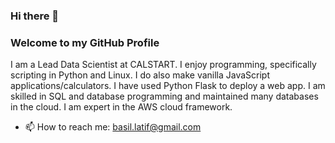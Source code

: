 ### Hi there 👋
### Welcome to my GitHub Profile 

I am a Lead Data Scientist at CALSTART. I enjoy programming, specifically scripting in Python and Linux. I do also make vanilla JavaScript applications/calculators. I have used Python Flask to deploy a web app. I am skilled in SQL and database programming and maintained many databases in the cloud. I am expert in the AWS cloud framework. 
- 📫 How to reach me: basil.latif@gmail.com
